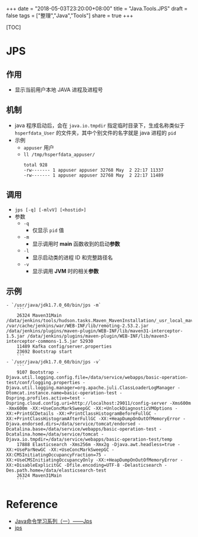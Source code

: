 +++
date = "2018-05-03T23:20:00+08:00"
title = "Java.Tools.JPS"
draft = false
tags = ["整理","Java","Tools"]
share = true
+++

[TOC]

# JPS
## 作用
- 显示当前用户本地 JAVA 进程及进程号

## 机制
- java 程序启动后，会在 `java.io.tmpdir` 指定临时目录下，生成名称类似于 `hsperfdata_User` 的文件夹，其中个别文件的名字就是 java 进程的 `pid`
- 示例
    - `appuser` 用户
    - `ll /tmp/hsperfdata_appuser/`
        ```
        total 928
        -rw------- 1 appuser appuser 32768 May  2 22:17 11337
        -rw------- 1 appuser appuser 32768 May  2 22:17 11489
        ```

## 调用
- `jps [-q] [-mlvV] [<hostid>]`
- 参数
    - `-q`
        - 仅显示 `pid` 值
    - `-m`
        - 显示调用时 **main** 函数收到的启动**参数**
    - `-l`
        - 显示启动类的进程 ID 和完整路径名
    - `-v`
        - 显示调用 **JVM** 时的相关**参数**

## 示例
    - `/usr/java/jdk1.7.0_60/bin/jps -m`
        ```
        26324 Maven31Main /data/jenkins/tools/hudson.tasks.Maven_MavenInstallation/_usr_local_maven /var/cache/jenkins/war/WEB-INF/lib/remoting-2.53.2.jar /data/jenkins/plugins/maven-plugin/WEB-INF/lib/maven31-interceptor-1.5.jar /data/jenkins/plugins/maven-plugin/WEB-INF/lib/maven3-interceptor-commons-1.5.jar 52930
        11489 Kafka config/server.properties
        23692 Bootstrap start
        ```
    - `/usr/java/jdk1.7.0_60/bin/jps -v`
        ```
        9107 Bootstrap -Djava.util.logging.config.file=/data/service/webapps/basic-operation-test/conf/logging.properties -Djava.util.logging.manager=org.apache.juli.ClassLoaderLogManager -Dtomcat.instance.name=basic-operation-test -Dspring.profiles.active=test -Dspring.cloud.config.uri=http://localhost:29011/config-server -Xms600m -Xmx600m -XX:+UseConcMarkSweepGC -XX:+UnlockDiagnosticVMOptions -XX:+PrintGCDetails -XX:+PrintClassHistogramBeforeFullGC -XX:+PrintClassHistogramAfterFullGC -XX:+HeapDumpOnOutOfMemoryError -Djava.endorsed.dirs=/data/service/tomcat/endorsed -Dcatalina.base=/data/service/webapps/basic-operation-test -Dcatalina.home=/data/service/tomcat -Djava.io.tmpdir=/data/service/webapps/basic-operation-test/temp
        17888 Elasticsearch -Xms256m -Xmx2g -Djava.awt.headless=true -XX:+UseParNewGC -XX:+UseConcMarkSweepGC -XX:CMSInitiatingOccupancyFraction=75 -XX:+UseCMSInitiatingOccupancyOnly -XX:+HeapDumpOnOutOfMemoryError -XX:+DisableExplicitGC -Dfile.encoding=UTF-8 -Delasticsearch -Des.path.home=/data/elasticsearch-test
        26324 Maven31Main
        ```


# Reference
- [Java命令学习系列（一）——Jps](http://www.hollischuang.com/archives/105)
- [jps](https://docs.oracle.com/javase/8/docs/technotes/tools/unix/jps.html)